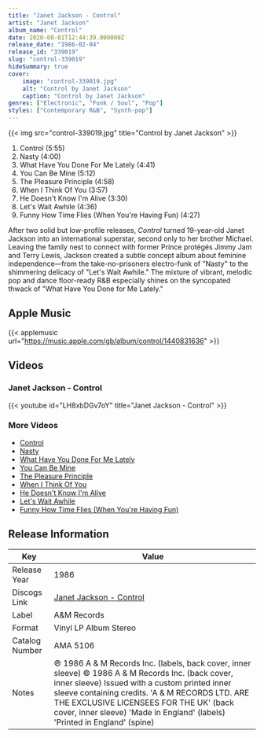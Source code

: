 ```yaml
---
title: "Janet Jackson - Control"
artist: "Janet Jackson"
album_name: "Control"
date: 2020-08-01T12:44:39.000000Z
release_date: "1986-02-04"
release_id: "339019"
slug: "control-339019"
hideSummary: true
cover:
    image: "control-339019.jpg"
    alt: "Control by Janet Jackson"
    caption: "Control by Janet Jackson"
genres: ["Electronic", "Funk / Soul", "Pop"]
styles: ["Contemporary R&B", "Synth-pop"]
---
```


{{< img src="control-339019.jpg" title="Control by Janet Jackson" >}}

<!-- section break -->

1. Control (5:55)
2. Nasty (4:00)
3. What Have You Done For Me Lately (4:41)
4. You Can Be Mine (5:12)
5. The Pleasure Principle (4:58)
6. When I Think Of You (3:57)
7. He Doesn't Know I'm Alive (3:30)
8. Let's Wait Awhile (4:36)
9. Funny How Time Flies (When You're Having Fun) (4:27)

<!-- section break -->


After two solid but low-profile releases, <i>Control</i> turned 19-year-old Janet Jackson into an international superstar, second only to her brother Michael. Leaving the family nest to connect with former Prince protégés Jimmy Jam and Terry Lewis, Jackson created a subtle concept album about feminine independence—from the take-no-prisoners electro-funk of "Nasty" to the shimmering delicacy of "Let's Wait Awhile." The mixture of vibrant, melodic pop and dance floor-ready R&B especially shines on the syncopated thwack of "What Have You Done for Me Lately."



## Apple Music
{{< applemusic url="https://music.apple.com/gb/album/control/1440831636" >}}





## Videos
### Janet Jackson - Control
{{< youtube id="LH8xbDGv7oY" title="Janet Jackson - Control" >}}<br>

### More Videos

- [Control](https://www.youtube.com/watch?v=FMuoowyCkUU)
- [Nasty](https://www.youtube.com/watch?v=nkTBzFUToLY)
- [What Have You Done For Me Lately](https://www.youtube.com/watch?v=Q16EWAXwh94)
- [You Can Be Mine](https://www.youtube.com/watch?v=gdhKkOodub8)
- [The Pleasure Principle](https://www.youtube.com/watch?v=jXInTVW5h4Y)
- [When I Think Of You](https://www.youtube.com/watch?v=gIgeh8PEQXI)
- [He Doesn't Know I'm Alive](https://www.youtube.com/watch?v=FqVAAWyoirU)
- [Let's Wait Awhile](https://www.youtube.com/watch?v=5cZ7IOApdfg)
- [Funny How Time Flies (When You're Having Fun)](https://www.youtube.com/watch?v=B2tyZjh-eD0)


## Release Information
|  Key           | Value                                                |
| ---------------| ---------------------------------------------------- |
| Release Year   | 1986                                   |
| Discogs Link   | [Janet Jackson - Control](https://www.discogs.com/release/339019-Janet-Jackson-Control) |
| Label          | A&M Records |
| Format         | Vinyl LP Album Stereo |
| Catalog Number | AMA 5106 |
| Notes | ℗ 1986 A & M Records Inc. (labels, back cover, inner sleeve) © 1986 A & M Records Inc. (back cover, inner sleeve)  Issued with a custom printed inner sleeve containing credits.  'A & M RECORDS LTD. ARE THE EXCLUSIVE LICENSEES FOR THE UK' (back cover, inner sleeve)  'Made in England' (labels)  'Printed in England' (spine) |